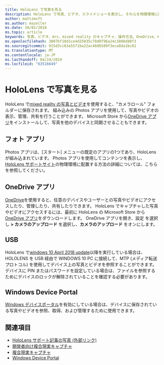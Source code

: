```yaml
---
title: HoloLens で写真を見る
description: HoloLens で写真、ビデオ、スライドショーを表示し、それらを物理環境に配置する方法について説明します。
author: mattzmsft
ms.author: mazeller
ms.date: 10/02/2018
ms.topic: article
keywords: 写真、ビデオ、mrc、mixed reality のキャプチャ、操作方法、OneDrive、HoloLens、pin、場所、スライドショー
ms.openlocfilehash: 3007bf10d1ce4d25035c78d0f96a24c3808d88f3
ms.sourcegitcommit: 915d3cc63a5571ba22ac4608589f3eca8da1bc81
ms.translationtype: MT
ms.contentlocale: ja-JP
ms.lasthandoff: 04/24/2019
ms.locfileid: "63516649"
---
```

# <a name="see-your-photos-on-hololens"></a>HoloLens で写真を見る

HoloLens で[mixed reality の写真とビデオ](mixed-reality-capture.md)を使用すると、"カメラロール" フォルダーに保存されます。 組み込みの Photos アプリを使用して、写真やビデオの表示、管理、共有を行うことができます。 Microsoft Store から[OneDrive アプリ](https://www.microsoft.com/p/onedrive/9wzdncrfj1p3)をインストールして、写真を他のデバイスと同期させることもできます。 

## <a name="photos-app"></a>フォト アプリ

Photos アプリは、[スタート] メニューの既定のアプリの1つであり、HoloLens が組み込まれています。 Photos アプリを使用してコンテンツを表示し、 [HoloLens サポートサイト](https://support.microsoft.com/help/12648)の物理環境に配置する方法の詳細については、こちらを参照してください。 

## <a name="onedrive-app"></a>OneDrive アプリ

[OneDrive](https://onedrive.live.com/)を使用すると、任意のデバイスやユーザーとの写真やビデオにアクセスしたり、管理したり、共有したりできます。 HoloLens でキャプチャした写真やビデオにアクセスするには、最初に HoloLens の Microsoft Store から[OneDrive アプリ](https://www.microsoft.com/p/onedrive/9wzdncrfj1p3)をダウンロードします。 OneDrive アプリを開き、設定 を選択し **> カメラのアップロード** を選択し、**カメラのアップロード** をオンにします。

## <a name="usb"></a>USB 

HoloLens で[windows 10 April 2018 update](release-notes-april-2018.md)以降を実行している場合は、HOLOLENS を USB 経由で WINDOWS 10 PC に接続して、MTP (メディア転送プロトコル) を使用してデバイス上の写真とビデオを参照することができます。 デバイスに PIN またはパスワードを設定している場合は、ファイルを参照するためにデバイスのロックが解除されていることを確認する必要があります。 

## <a name="windows-device-portal"></a>Windows Device Portal

[Windows デバイスポータル](using-the-windows-device-portal.md#mixed-reality-capture)を有効にしている場合は、デバイスに保存されている写真やビデオを参照、取得、および管理するために使用できます。

## <a name="see-also"></a>関連項目

* [HoloLens サポート記事の写真 (外部リンク)](https://support.microsoft.com/help/12648)
* [開発者向け複合現実キャプチャ](mixed-reality-capture-for-developers.md)
* [複合現実キャプチャ](mixed-reality-capture.md)
* [Windows Device Portal](using-the-windows-device-portal.md)
